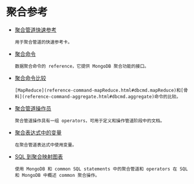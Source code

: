 # [ ](#)聚合参考

[]()

*   [聚合管道快速参考](Aggregation-Reference/Aggregation-Pipeline-Quick-Reference.md)

        用于聚合管道的快速参考卡。

*   [聚合命令](Aggregation-Reference/Aggregation-Commands.md)

        数据聚合命令的 reference，它提供 MongoDB 聚合功能的接口。

*   [聚合命令比较](Aggregation-Reference/Aggregation-Commands-Commparison.md)

        [MapReduce](reference-command-mapReduce.html#dbcmd.mapReduce)和[骨料](reference-command-aggregate.html#dbcmd.aggregate)命令的比较。

*   [聚合管道操作员]()

        聚合管道操作具有一组 operators，可用于定义和操作管道阶段中的文档。

*   [聚合表达式中的变量](Aggregation-Reference/Variables-in-Aggregation-Expressions.md)

        在聚合管道表达式中使用变量。

*   [SQL 到聚合映射图表](Aggregation-Reference/SQL-to-Aggregation-Mapping-Chart.md)

        使用 MongoDB 和 common SQL statements 中的聚合管道和 operators 在 SQL 和 MongoDB 中概述 common 聚合操作。
